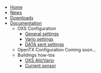 * [Home](Home)
* [News](OXS_News)
* [Downloads](OXS_Downloads)
* [Documentation](OXS_Documentation)
  * OXS Configuration
    * [General settings](OXS_Configuration)
    * [Vario settings](OXS_Conf_Vario)
    * [DATA sent settings](OXS_Conf_DataSent)
  * OpenTX Configuration Coming soon...
  * Buildings how-tos
    * [OXS Alti/Vario](OXS_Build_Vario)
    * [Current sensor](https://code.google.com/p/openxvario/wiki/CurrentSensorModules)
